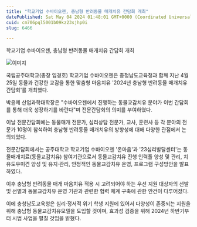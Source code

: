 ```yaml
---
title: "학교기업 수바이오젠, 충남형 반려동물 매개치유 간담회 개최"
datePublished: Sat May 04 2024 01:48:01 GMT+0000 (Coordinated Universal Time)
cuid: cm706pql5001b09kz23sjhp0i
slug: 6466

---
```



학교기업 수바이오젠, 충남형 반려동물 매개치유 간담회 개최

![이미지](https://cdn.hashnode.com/res/hashnode/image/upload/v1739260363076/9129a149-554a-43dc-9a7d-3b37f93df607.jpeg)

국립공주대학교(총장 임경호) 학교기업 수바이오젠은 충청남도교육청과 함께 지난 4월 25일 동물과 건강한 교감을 통한 맞춤형 마음치유 '2024년 충남형 반려동물 매개치유 간담회'를 개최했다.

박윤제 산업과학대학장은 "수바이오젠에서 진행하는 동물교감치유 분야가 이번 간담회를 통해 더욱 성장하기를 바란다"며 전문간담회의 의미를 부여하였다.

이날 전문간담회에는 동물매개 전문가, 심리상담 전문가, 교사, 훈련사 등 각 분야의 전문가 10명이 참석하여 충남형 반려동물 매개치유의 방향성에 대해 다양한 관점에서 논의되었다.

전문간담회에서는 공주대학교 학교기업 수바이오젠 '온마음'과 '23심리발달센터'는 동물매개치료(동물교감치유) 참여기관으로서 동물교감치유 진행 인력풀 양성 및 관리, 치유도우미견 양성 및 유지·관리, 안정적인 동물교감치유 운영, 프로그램 구성방안을 발표하였다.

이후 충남형 반려동물 매개 마음치유 적용 시 고려되어야 하는 우선 지원 대상자의 선발 및 선별과 동물교감치유 운영 기관과 관련한 협력 체계 구축에 관한 안건이 다루어졌다.

이에 충청남도교육청은 심리·정서적 위기 학생 지원에 있어서 다양성이 존중되는 지원을 위해 충남형 동물교감치유모델을 도입할 것이며, 효과성 검증을 위해 2024년 하반기부터 시범 사업을 펼칠 것임을 밝혔다.